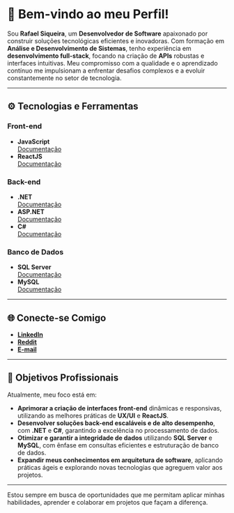 # 👋 Bem-vindo ao meu Perfil!

Sou **Rafael Siqueira**, um **Desenvolvedor de Software** apaixonado por construir soluções tecnológicas eficientes e inovadoras. Com formação em **Análise e Desenvolvimento de Sistemas**, tenho experiência em **desenvolvimento full-stack**, focando na criação de **APIs** robustas e interfaces intuitivas. Meu compromisso com a qualidade e o aprendizado contínuo me impulsionam a enfrentar desafios complexos e a evoluir constantemente no setor de tecnologia.

---

## ⚙️ **Tecnologias e Ferramentas**

### **Front-end**
- **JavaScript**  
  [Documentação](https://developer.mozilla.org/en-US/docs/Web/JavaScript)
- **ReactJS**  
  [Documentação](https://reactjs.org/)

### **Back-end**
- **.NET**  
  [Documentação](https://dotnet.microsoft.com/)
- **ASP.NET**  
  [Documentação](https://dotnet.microsoft.com/apps/aspnet)
- **C#**  
  [Documentação](https://learn.microsoft.com/pt-br/dotnet/csharp/)

### **Banco de Dados**
- **SQL Server**  
  [Documentação](https://learn.microsoft.com/en-us/sql/sql-server/)
- **MySQL**  
  [Documentação](https://www.mysql.com/)

---

## 🌐 **Conecte-se Comigo**

- [**LinkedIn**](https://linkedin.com/in/rafael-siqueira-381884153)
- [**Reddit**](https://www.reddit.com/user/rafukka)
- [**E-mail**](mailto:rafaelsiqueira.98bm@gmail.com)

---

## 🎯 **Objetivos Profissionais**

Atualmente, meu foco está em:

- **Aprimorar a criação de interfaces front-end** dinâmicas e responsivas, utilizando as melhores práticas de **UX/UI** e **ReactJS**.
- **Desenvolver soluções back-end escaláveis e de alto desempenho**, com **.NET** e **C#**, garantindo a excelência no processamento de dados.
- **Otimizar e garantir a integridade de dados** utilizando **SQL Server** e **MySQL**, com ênfase em consultas eficientes e estruturação de banco de dados.
- **Expandir meus conhecimentos em arquitetura de software**, aplicando práticas ágeis e explorando novas tecnologias que agreguem valor aos projetos.

---

Estou sempre em busca de oportunidades que me permitam aplicar minhas habilidades, aprender e colaborar em projetos que façam a diferença.
